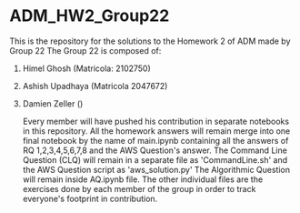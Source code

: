 # ADM_HW2_Group22
This is the repository for the solutions to the Homework 2 of ADM made by Group 22
The Group 22 is composed of:
1. Himel Ghosh (Matricola: 2102750)
2. Ashish Upadhaya (Matricola 2047672)
3. Damien Zeller ()

   Every member will have pushed his contribution in separate notebooks in this repository. All the homework answers will remain merge
   into one final notebook by the name of main.ipynb containing all the answers of RQ 1,2,3,4,5,6,7,8 and the AWS Question's answer.
   The Command Line Question (CLQ) will remain in a separate file as 'CommandLine.sh' and the AWS Question script as 'aws_solution.py'
   The Algorithmic Question will remain inside AQ.ipynb file.
   The other individual files are the exercises done by each member of the group in order to track everyone's footprint in contribution.
